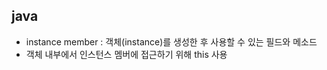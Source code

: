 ## java
- instance member : 객체(instance)를 생성한 후 사용할 수 있는 필드와 메소드
- 객체 내부에서 인스턴스 멤버에 접근하기 위해 this 사용

